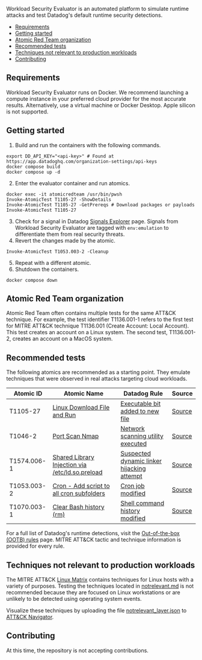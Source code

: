 Workload Security Evaluator is an automated platform to simulate runtime attacks and test Datadog's default runtime security detections.

- [Requirements](#requirements)
- [Getting started](#getting-started)
- [Atomic Red Team organization](#atomic-red-team-organization)
- [Recommended tests](#recommended-tests)
- [Techniques not relevant to production workloads](#techniques-not-relevant-to-production-workloads)
- [Contributing](#contributing)

## Requirements

Workload Security Evaluator runs on Docker. We recommend launching a compute instance in your preferred cloud provider for the most accurate results. Alternatively, use a virtual machine or Docker Desktop. Apple silicon is not supported.

## Getting started

1. Build and run the containers with the following commands.
```
export DD_API_KEY="<api-key>" # Found at https://app.datadoghq.com/organization-settings/api-keys
docker compose build
docker compose up -d
```
2. Enter the evaluator container and run atomics.
```
docker exec -it atomicredteam /usr/bin/pwsh
Invoke-AtomicTest T1105-27 -ShowDetails
Invoke-AtomicTest T1105-27 -GetPrereqs # Download packages or payloads
Invoke-AtomicTest T1105-27
```
3. Check for a signal in Datadog [Signals Explorer](https://app.datadoghq.com/security?query=env%3Aemulation) page. Signals from Workload Security Evaluator are tagged with `env:emulation` to differentiate them from real security threats.
4. Revert the changes made by the atomic.
```
Invoke-AtomicTest T1053.003-2 -Cleanup
```
5. Repeat with a different atomic.
6. Shutdown the containers.
```
docker compose down
```

## Atomic Red Team organization

Atomic Red Team often contains multiple tests for the same ATT&CK technique. For example, the test identifier T1136.001-1 refers to the first test for MITRE ATT&CK technique T1136.001 (Create Account: Local Account). This test creates an account on a Linux system. The second test, T1136.001-2, creates an account on a MacOS system.

## Recommended tests

The following atomics are recommended as a starting point. They emulate techniques that were observed in real attacks targeting cloud workloads.

| Atomic ID | Atomic Name | Datadog Rule |Source|
|-----------|-------------|--------------|------|
|T1105-27|[Linux Download File and Run](https://atomicredteam.io/command-and-control/T1105/#atomic-test-27---linux-download-file-and-run)|[Executable bit added to new file](https://docs.datadoghq.com/security/default_rules/executable_bit_added/)|[Source](https://blog.talosintelligence.com/teamtnt-targeting-aws-alibaba-2/)|
|T1046-2|[Port Scan Nmap](https://atomicredteam.io/discovery/T1046/#atomic-test-2---port-scan-nmap)|[Network scanning utility executed](https://docs.datadoghq.com/security/default_rules/common_net_intrusion_util/)|[Source](https://blog.talosintelligence.com/teamtnt-targeting-aws-alibaba-2/)|
|T1574.006-1|[Shared Library Injection via /etc/ld.so.preload](https://atomicredteam.io/defense-evasion/T1574.006/#atomic-test-1---shared-library-injection-via-etcldsopreload)|[Suspected dynamic linker hijacking attempt](https://docs.datadoghq.com/security/default_rules/suspected_dynamic_linker_hijacking/)|[Source](https://unit42.paloaltonetworks.com/hildegard-malware-teamtnt/)|
|T1053.003-2|[Cron - Add script to all cron subfolders](https://atomicredteam.io/privilege-escalation/T1053.003/#atomic-test-2---cron---add-script-to-all-cron-subfolders)|[Cron job modified](https://docs.datadoghq.com/security/default_rules/cron_at_job_injection/)|[Source](https://blog.talosintelligence.com/rocke-champion-of-monero-miners/)
|T1070.003-1|[Clear Bash history (rm)](https://atomicredteam.io/defense-evasion/T1070.003/#atomic-test-1---clear-bash-history-(rm))|[Shell command history modified](https://docs.datadoghq.com/security/default_rules/shell_history_tamper/)|[Source](https://unit42.paloaltonetworks.com/hildegard-malware-teamtnt/)|

For a full list of Datadog's runtime detections, visit the [Out-of-the-box (OOTB) rules](https://docs.datadoghq.com/security/default_rules/#cat-workload-security) page. MITRE ATT&CK tactic and technique information is provided for every rule.

## Techniques not relevant to production workloads

The MITRE ATT&CK [Linux Matrix](https://attack.mitre.org/matrices/enterprise/linux/) contains techniques for Linux hosts with a variety of purposes. Testing the techniques located in [notrelevant.md](notrelevant.md) is not recommended because they are focused on Linux workstations or are unlikely to be detected using operating system events.

Visualize these techniques by uploading the file [notrelevant_layer.json](notrelevant_layer.json) to [ATT&CK Navigator](https://mitre-attack.github.io/attack-navigator/).

## Contributing

At this time, the repository is not accepting contributions.